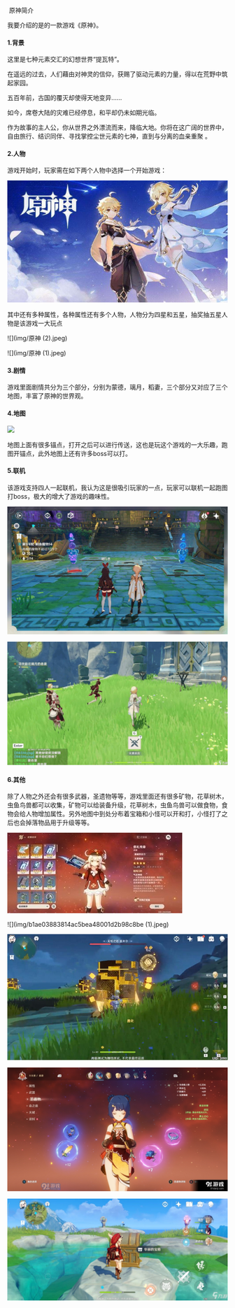 ​																													原神简介

我要介绍的是的一款游戏《原神》。

#### 1.背景

这里是七种元素交汇的幻想世界“提瓦特”。

在遥远的过去，人们藉由对神灵的信仰，获赐了驱动元素的力量，得以在荒野中筑起家园。

五百年前，古国的覆灭却使得天地变异……

如今，席卷大陆的灾难已经停息，和平却仍未如期光临。

作为故事的主人公，你从世界之外漂流而来，降临大地。你将在这广阔的世界中，自由旅行、结识同伴、寻找掌控尘世元素的七神，直到与分离的血亲重聚 。

#### 2.人物

游戏开始时，玩家需在如下两个人物中选择一个开始游戏：

![](img/原神.jpeg)

其中还有多种属性，各种属性还有多个人物，人物分为四星和五星，抽奖抽五星人物是该游戏一大玩点

![](img/原神 (2).jpeg)

![](img/原神 (1).jpeg)

#### 3.剧情

游戏里面剧情共分为三个部分，分别为蒙德，璃月，稻妻，三个部分又对应了三个地图，丰富了原神的世界观。

#### 4.地图

![](D:\download\img\原神地图.jpg)

地图上面有很多锚点，打开之后可以进行传送，这也是玩这个游戏的一大乐趣，跑图开锚点，此外地图上还有许多boss可以打。

#### 5.联机

该游戏支持四人一起联机，我认为这是很吸引玩家的一点，玩家可以联机一起跑图打boss，极大的增大了游戏的趣味性。

![](img/29f3ac6499225e0bc897ed865dc874e7.jpeg)

![](img/2daefa343d2cc345250a4ea86d3528fd.jpeg)

#### 6.其他

除了人物之外还会有很多武器，圣遗物等等，游戏里面还有很多矿物，花草树木，虫鱼鸟兽都可以收集，矿物可以给装备升级，花草树木，虫鱼鸟兽可以做食物，食物会给人物增加属性。另外地图中到处分布着宝箱和小怪可以开和打，小怪打了之后也会掉落物品用于升级等等。

![](img/56821dad2d8ee565338fb7756f7a1248.jpeg)

![](img/b1ae03883814ac5bea48001d2b98c8be (1).jpeg)

![](img/ac3ee1a345638e5221403018b121a19e.jpeg)

![](img/d71ec552995006c458d63ea3c8bebdce.jpeg)



![](img/b668d4dcb1d9a2d8476889e0da5ff386.jpeg)
